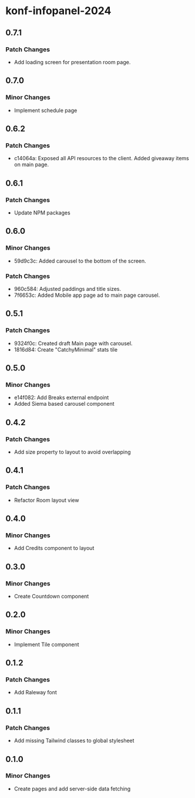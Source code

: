 # konf-infopanel-2024

## 0.7.1

### Patch Changes

- Add loading screen for presentation room page.

## 0.7.0

### Minor Changes

- Implement schedule page

## 0.6.2

### Patch Changes

- c14064a: Exposed all API resources to the client.
  Added giveaway items on main page.

## 0.6.1

### Patch Changes

- Update NPM packages

## 0.6.0

### Minor Changes

- 59d9c3c: Added carousel to the bottom of the screen.

### Patch Changes

- 960c584: Adjusted paddings and title sizes.
- 7f6653c: Added Mobile app page ad to main page carousel.

## 0.5.1

### Patch Changes

- 9324f0c: Created draft Main page with carousel.
- 1816d84: Create "CatchyMinimal" stats tile

## 0.5.0

### Minor Changes

- e14f082: Add Breaks external endpoint
- Added Siema based carousel component

## 0.4.2

### Patch Changes

- Add size property to layout to avoid overlapping

## 0.4.1

### Patch Changes

- Refactor Room layout view

## 0.4.0

### Minor Changes

- Add Credits component to layout

## 0.3.0

### Minor Changes

- Create Countdown component

## 0.2.0

### Minor Changes

- Implement Tile component

## 0.1.2

### Patch Changes

- Add Raleway font

## 0.1.1

### Patch Changes

- Add missing Tailwind classes to global stylesheet

## 0.1.0

### Minor Changes

- Create pages and add server-side data fetching

